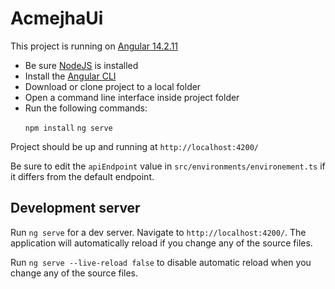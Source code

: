 # AcmejhaUi

This project is running on <a href="https://www.npmjs.com/package/@angular/cli/v/14.2.11" target="_blank">Angular 14.2.11</a>

<ul>
<li>Be sure <a href="https://nodejs.org/en">NodeJS</a> is installed</li>
<li>Install the <a href="https://angular.io/cli">Angular CLI</a></li>
<li>Download or clone project to a local folder</li>
<li>Open a command line interface inside project folder</li>

<li>Run the following commands:

`npm install`
`ng serve`

</li>
</ul>


Project should be up and running at `http://localhost:4200/`

Be sure to edit the `apiEndpoint` value in `src/environments/environement.ts` if it differs from the default endpoint.

## Development server

Run `ng serve` for a dev server. Navigate to `http://localhost:4200/`. The application will automatically reload if you change any of the source files.

Run `ng serve --live-reload false` to disable automatic reload when you change any of the source files.
